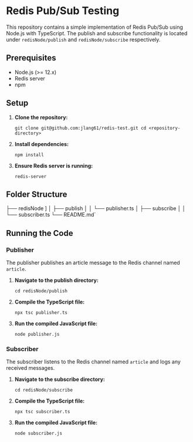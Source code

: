 
# Redis Pub/Sub Testing

This repository contains a simple implementation of Redis Pub/Sub using Node.js with TypeScript. The publish and subscribe functionality is located under `redisNode/publish` and `redisNode/subscribe` respectively.

## Prerequisites

-   Node.js (>= 12.x)
-   Redis server
-   npm

## Setup

1.  **Clone the repository:**
    
    `git clone git@github.com:jlang61/redis-test.git
    cd <repository-directory>` 
    
2.  **Install dependencies:**
    
    `npm install` 
    
3.  **Ensure Redis server is running:**
    
    `redis-server` 
    

## Folder Structure

├── redisNode ] 
│   ├── publish 
│   │   └── publisher.ts 
│   ├── subscribe 
│   │   └── subscriber.ts 
└── README.md` 

## Running the Code

### Publisher

The publisher publishes an article message to the Redis channel named `article`.

1.  **Navigate to the publish directory:**
    
    `cd redisNode/publish` 
    
2.  **Compile the TypeScript file:**
    
    `npx tsc publisher.ts` 
    
3.  **Run the compiled JavaScript file:**
    
    `node publisher.js` 
    

### Subscriber

The subscriber listens to the Redis channel named `article` and logs any received messages.

1.  **Navigate to the subscribe directory:**
    
    `cd redisNode/subscribe` 
    
2.  **Compile the TypeScript file:**
    
    `npx tsc subscriber.ts` 
    
3.  **Run the compiled JavaScript file:**
    
     `node subscriber.js`
